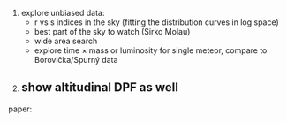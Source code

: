 1.  explore unbiased data:
    - r vs s indices in the sky (fitting the distribution curves in log space)
    - best part of the sky to watch (Sirko Molau)
    - wide area search
    - explore time × mass or luminosity for single meteor, compare to Borovička/Spurný data
1.  show altitudinal DPF as well
    -
        
paper:
    


